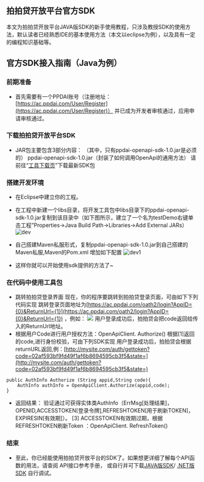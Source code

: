 ## 拍拍贷开放平台官方SDK

本文为拍拍贷开放平台JAVA版SDK的新手使用教程，只涉及教授SDK的使用方法，默认读者已经熟悉IDE的基本使用方法（本文以eclipse为例），以及具有一定的编程知识基础等。

## 官方SDK接入指南（Java为例）

### 前期准备
* 首先需要有一个PPDAI账号（注册地址： [https://ac.ppdai.com/User/Register](https://ac.ppdai.com/User/Register)）
并已成为开发者审核通过，应用申请审核通过。

### 下载拍拍贷开放平台SDK
* JAR包主要包含3部分内容： （其中，只有ppdai-openapi-sdk-1.0.jar是必须的）
ppdai-openapi-sdk-1.0.jar（封装了如何调用OpenApi的通用方法）
请前往“[工具下载页](http://open.ppdai.com/doc/download)”下载最新SDK包

### 搭建开发环境
* 在Eclipse中建立你的工程。
* 在工程中新建一个libs目录，将开发工具包中libs目录下的ppdai-openapi-sdk-1.0.jar复制到该目录中（如下图所示，建立了一个名为testDemo右键单击工程”Properties→Java Build Path→Libraries→Add External JARs）
![dev](http://open.ppdai.com/resources/images/doc/sdkjava_01.png)

* 自己搭建Maven私服形式，复制ppdai-openapi-sdk-1.0.jar到自己搭建的Maven私服,Maven的Pom.xml 增加如下配置
![dev1](http://open.ppdai.com/resources/images/doc/sdkjava_02.png)

* 这样你就可以开始使用sdk提供的方法了~

### 在代码中使用工具包
* 跳转拍拍贷登录界面
现在，你的程序要跳转到拍拍贷登录页面，可由如下下列代码实现
跳转登录页面地址为[https://ac.ppdai.com/oath2/login?AppID={0}&ReturnUrl={1}](https://ac.ppdai.com/oath2/login?AppID={0}&ReturnUrl={1}) ，例如：
![](http://open.ppdai.com/resources/images/doc/sdkdotnet_04.png)
用户登录成功后，拍拍贷会把code返回给传入的ReturnUrl地址。
* 根据用户Code进行用户授权方法：OpenApiClient. Authorize()
根据[1]返回的code,进行身份校验，可由下列SDK实现
用户登录成功后，拍拍贷会根据returnURL返回,例：[http://mysite.com/auth/gettoken?code=02af593bf9fd49f1af6b8694595cb3f5&state=](http://mysite.com/auth/gettoken?code=02af593bf9fd49f1af6b8694595cb3f5&state=)
	
```
public AuthInfo Authorize (String appid,String code){
	AuthInfo authInfo = OpenApiClient.Authorize(appid,code);
}
```
* 返回结果：
验证通过可获得实体类AuthInfo（ErrMsg[处理结果]，OPENID,ACCESSTOKEN[登录令牌],REFRESHTOKEN[用于刷新TOKEN]，EXPIRESIN[有效期]）。
[3] ACCESSTOKEN有效期过期，根据REFRESHTOKEN刷新Token ：OpenApiClient. RefreshToken()

### 结束
* 至此，你已经能使用拍拍贷开放平台的SDK了。如果想更详细了解每个API函数的用法，请查阅 API接口参考手册， 或自行并可下载[JAVA版SDK](https://github.com/ppdai-open/open-sdk/tree/master/Java)/ [.NET版SDK](https://github.com/ppdai-open/open-sdk/tree/master/C%23) 自行调试。